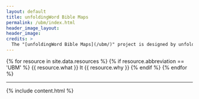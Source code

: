 ```yaml
---
layout: default
title: unfoldingWord Bible Maps
permalink: /ubm/index.html
header_image_layout:
header_image:
credits: >
  The "[unfoldingWord Bible Maps](/ubm/)" project is designed by unfoldingWord and developed by the [Door43 World Missions Community](https://door43.org/). It is made available under a [Creative Commons Attribution-ShareAlike 4.0 International](https://creativecommons.org/licenses/by-sa/4.0/) license.
---
```


{% for resource in site.data.resources %}
 {% if resource.abbreviation == 'UBM' %}
  {{ resource.what }} It {{ resource.why }}
 {% endif %}
{% endfor %}

* * * * *

{% include content.html %}

